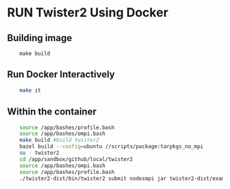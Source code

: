# RUN Twister2 Using Docker

## Building image

```
	make build
```

## Run Docker Interactively

```bash
	make it
```

## Within the container

```bash
	source /app/bashes/profile.bash 
	source /app/bashes/ompi.bash 
	make build #build twister2
	bazel build --config=ubuntu //scripts/package:tarpkgs_no_mpi
	su - twister2
	cd /app/sandbox/github/local/twister2
	source /app/bashes/ompi.bash 
	source /app/bashes/profile.bash 
	./twister2-dist/bin/twister2 submit nodesmpi jar twister2-dist/examples/libexamples-java.jar edu.iu.dsc.tws.examples.internal.task.batch.GatherBatchTask
```



